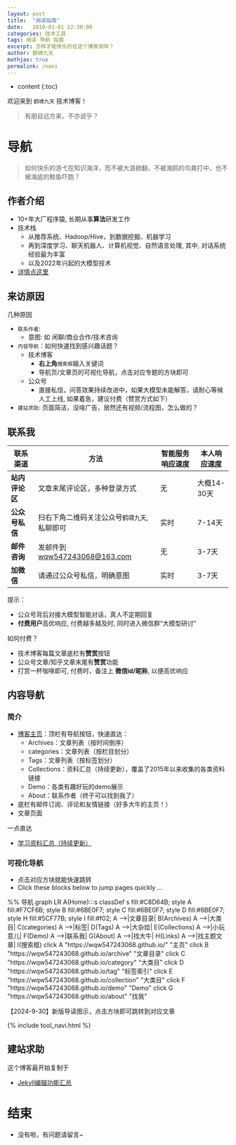```yaml
---
layout: post
title:  "阅读指南"
date:   2010-01-01 22:30:00
categories: 技术工具
tags: 阅读 导航 指南 
excerpt: 怎样才能快乐的在这个博客徜徉？
author: 鹤啸九天
mathjax: true
permalink: /navi
---
```


* content
{:toc}



欢迎来到 `鹤啸九天` 技术博客！

> 有朋自远方来，不亦说乎？



# 导航


> 如何快乐的游弋在知识海洋，而不被大浪掀翻，不被海鸥的鸟粪打中，也不被海底的鲸鱼吓跑？



## 作者介绍

- 10+年大厂程序猿, 长期从事**算法**研发工作
- 技术栈
  - 从推荐系统、Hadoop/Hive，到数据挖掘、机器学习
  - 再到深度学习、聊天机器人、计算机视觉、自然语言处理, 其中, 对话系统经验最为丰富
  - 以及2022年兴起的大模型技术
- [详情点这里](https://wqw547243068.github.io/about/)


## 来访原因

几种原因
- `联系作者`:
  - 意图: 如 闲聊/商业合作/技术咨询
- `内容导航`：如何快速找到感兴趣话题？
  - 技术博客
    - **右上角**`搜索框`输入关键词
    - 导航页/文章页的可视化导航，点击对应专题的方块即可
  - 公众号
    - 直接私信，问答效果持续改进中，如果大模型未能解答，请耐心等候人工上线, 如果着急，建议付费（赞赏方式如下）
- `建站求助`: 页面简洁，没啥广告，居然还有视频/流程图，怎么做的？


## 联系我


|联系渠道|方法|智能服务响应速度|本人响应速度|
|---|---|---|---|
|**站内评论区**|文章末尾评论区，多种登录方式|无|大概14-30天|
|**公众号私信**|扫右下角二维码关注公众号`鹤啸九天`, 私聊即可|实时|7-14天|
|**邮件咨询**|发邮件到 wqw547243068@163.com |无|3-7天|
|**加微信**|请通过公众号私信，明确意图|实时|3-7天|


提示：
- 公众号背后对接大模型智能对话，真人不定期回复
- **付费用户**高优响应, 付费越多越及时, 同时进入微信群“大模型研讨”

如何付费？
- 技术博客每篇文章底栏有**赞赏**按钮
- 公众号文章/知乎文章末尾有**赞赏**功能
- 打赏一杯咖啡即可, 付费时，备注上 **微信id/昵称**, 以便高优响应


## 内容导航

### 简介

- [博客主页](https://wqw547243068.github.io/)：顶栏有导航按钮，快速直达：
   - Archives：文章列表（按时间倒序）
   - categories：文章列表（按栏目划分）
   - Tags：文章列表（按标签划分）
   - Collections：资料汇总（持续更新），覆盖了2015年以来收集的各类资料链接
   - Demo：各类有趣好玩的demo展示
   - About：联系作者（终于可以找到我了）
- 底栏有邮件订阅、评论和友情链接（好多大牛的主页！）
- 文章页面

一点直达
- [学习资料汇总（持续更新）](https://wqw547243068.github.io/collection/)

### 可视化导航

- 点击对应方块就能快速跳转
- Click these blocks below to jump pages quickly ...

<div class="mermaid">
%% 导航
    graph LR
    A(Home):::s
    classDef s fill:#C8D64B;
    style A fill:#F7CF6B;
    style B fill:#6BE0F7;
    style C fill:#6BE0F7;
    style D fill:#6BE0F7;
    style H fill:#5CF77B;
    style I fill:#f02;
    A -->|文章目录| B(Archives)
    A -->|大类目| C(categories)
    A -->|标签| D(Tags)
    A -->|大杂烩| E(Collections)
    A -->|小玩意儿| F(Demo)
    A -->|联系我| G(About)
    A -->|找大牛| H(Links)
    A -->|找主题文章| I(搜索框)
    click A "https://wqw547243068.github.io/" "主页"
    click B "https://wqw547243068.github.io/archive" "文章目录"
    click C "https://wqw547243068.github.io/category" "大类目"
    click D "https://wqw547243068.github.io/tag" "标签索引"
    click E "https://wqw547243068.github.io/collection" "大类目"
    click F "https://wqw547243068.github.io/demo" "Demo"
    click G "https://wqw547243068.github.io/about" "找我"
</div>


【2024-9-30】新版导读图示，点击方块即可跳转到对应文章

{% include tool_navi.html %}



## 建站求助

这个博客最开始复制于
- [Jekyll编辑功能汇总](https://wqw547243068.github.io/2015/02/15/create-my-blog-with-jekyll/)


# 结束

- 没有啦，有问题请留言~
